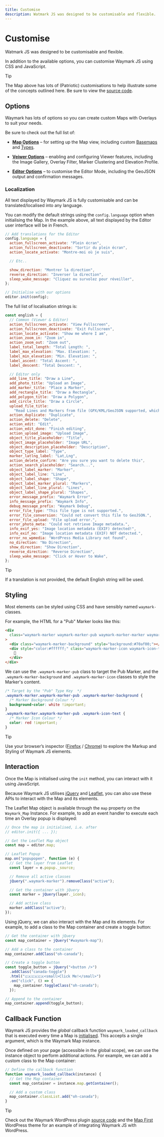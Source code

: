 ```yaml
---
title: Customise
description: Watmark JS was designed to be customisable and flexible.
---
```


# Customise

Watmark JS was designed to be customisable and flexible.

In addition to the available options, you can customise Waymark JS using CSS and JavaScript.

> [!TIP]
> The Map above has lots of (Patriotic) customisations to help illustrate some of the concepts outlined here. Be sure to view the <a href="/examples/editor/custom.html" target="_blank">source code</a>.

## Options

Waymark has lots of options so you can create custom Maps with Overlays to suit your needs.

Be sure to check out the full list of:

- **[Map Options](map#map-options)** &ndash; for setting up the Map view, including custom [Basemaps](map#basemaps) and [Types](map#types).
- **[Veiwer Options](viewer#options)** &ndash; enabling and configuring Viewer features, including the Image Gallery, Overlay Filter, Marker Clustering and Elevation Profile.

- **[Editor Options](editor#options)** &ndash; to customise the Editor Mode, including the GeoJSON output and confirmation messages.

### Localization

All text displayed by Waymark JS is fully customisable and can be translated/localised into any language.

You can modify the default strings using the `config.language` option when initialising the Map. In the example above, all text displayed by the Editor user interface will be in French.

```javascript
// Add translations for the Editor
config.language = {
  action_fullscreen_activate: "Plein écran",
  action_fullscreen_deactivate: "Sortir du plein écran",
  action_locate_activate: "Montre-moi où je suis",

  // Etc..

  show_direction: "Montrer la direction",
  reverse_direction: "Inverser la direction",
  sleep_wake_message: "Cliquez ou survolez pour réveiller",
};

// Initialise with our options
editor.init(config);
```

The full list of localisation strings is:

```javascript
const english = {
  // Common (Viewer & Editor)
  action_fullscreen_activate: "View Fullscreen",
  action_fullscreen_deactivate: "Exit Fullscreen",
  action_locate_activate: "Show me where I am",
  action_zoom_in: "Zoom in",
  action_zoom_out: "Zoom out",
  label_total_length: "Total Length: ",
  label_max_elevation: "Max. Elevation: ",
  label_min_elevation: "Min. Elevation: ",
  label_ascent: "Total Ascent: ",
  label_descent: "Total Descent: ",

  // Editor only
  add_line_title: "Draw a Line",
  add_photo_title: "Upload an Image",
  add_marker_title: "Place a Marker",
  add_rectangle_title: "Draw a Rectangle",
  add_polygon_title: "Draw a Polygon",
  add_circle_title: "Draw a Circle",
  upload_file_title:
    "Read Lines and Markers from file (GPX/KML/GeoJSON supported, which most apps should Export to)",
  action_duplicate: "Duplicate",
  action_delete: "Delete",
  action_edit: "Edit",
  action_edit_done: "Finish editing",
  action_upload_image: "Upload Image",
  object_title_placeholder: "Title",
  object_image_placeholder: "Image URL",
  object_description_placeholder: "Description",
  object_type_label: "Type",
  marker_latlng_label: "Lat,Lng",
  action_delete_confirm: "Are you sure you want to delete this",
  action_search_placeholder: "Search...",
  object_label_marker: "Marker",
  object_label_line: "Line",
  object_label_shape: "Shape",
  object_label_marker_plural: "Markers",
  object_label_line_plural: "Lines",
  object_label_shape_plural: "Shapes",
  error_message_prefix: "Waymark Error",
  info_message_prefix: "Waymark Info",
  debug_message_prefix: "Waymark Debug",
  error_file_type: "This file type is not supported.",
  error_file_conversion: "Could not convert this file to GeoJSON.",
  error_file_upload: "File upload error.",
  error_photo_meta: "Could not retrieve Image metadata.",
  info_exif_yes: "Image location metadata (EXIF) detected!",
  info_exif_no: "Image location metadata (EXIF) NOT detected.",
  error_no_wpmedia: "WordPress Media Library not found",
  no_direction: "No Direction",
  show_direction: "Show Direction",
  reverse_direction: "Reverse Direction",
  sleep_wake_message: "Click or Hover to Wake",
};
```

> [!TIP]
> If a translation is not provided, the default English string will be used.

## Styling

Most elements can be styled using CSS and have sensibly named `waymark-` classes.

For example, the HTML for a "Pub" Marker looks like this:

```html
<div
  class="waymark-marker waymark-marker-pub waymark-marker-marker waymark-marker-medium"
>
  <div class="waymark-marker-background" style="background:#70af00;"></div>
  <div style="color:#ffffff;" class="waymark-marker-icon waymark-icon-text">
    🍻
  </div>
</div>
```

We can use the `.waymark-marker-pub` class to target the Pub Marker, and the `.waymark-marker-background` and `.waymark-marker-icon` classes to style the Marker's content.

```css
/* Target by the "Pub" Type Key  */
.waymark-marker.waymark-marker-pub .waymark-marker-background {
  /* Marker Background Colour */
  background-color: white !important;
}
.waymark-marker.waymark-marker-pub .waymark-icon-text {
  /* Marker Icon Colour */
  color: red !important;
}
```

> [!TIP]
> Use your browser’s inspector ([Firefox](https://developer.mozilla.org/en-US/docs/Tools/Page_Inspector/How_to/Open_the_Inspector) / [Chrome](https://developer.chrome.com/docs/devtools/open/)) to explore the Markup and Styling of Waymark JS elements.

## Interaction

Once the Map is initialised using the `init` method, you can interact with it using JavaScript.

Because Waymark JS utilises [jQuery](https://api.jquery.com/) and [Leaflet](https://leafletjs.com/reference.html), you can also use these APIs to interact with the Map and its elements.

The Leaflet Map object is available through the `map` property on the `Waymark_Map` Instance. For example, to add an event handler to execute each time an Overlay popup is displayed:

```javascript
// Once the map is initialised, i.e. after
// editor.init({ ... });

// Get the Leaflet Map object
const map = editor.map;

// Leaflet Popup
map.on("popupopen", function (e) {
  // Get the layer from Leaflet
  const layer = e.popup._source;

  // Remove all active classes
  jQuery(".waymark-marker").removeClass("active");

  // Get the container with jQuery
  const marker = jQuery(layer._icon);

  // Add active class
  marker.addClass("active");
});
```

Using jQuery, we can also interact with the Map and its elements. For example, to add a class to the Map container and create a toggle button:

```javascript
// Get the container with jQuery
const map_container = jQuery("#waymark-map");

// Add a class to the container
map_container.addClass("oh-canada");

// Create a toggle button
const toggle_button = jQuery("<button />")
  .addClass("canada-toggle")
  .html("🇨🇦🇨🇦🇨🇦<small>Click Me!</small>")
  .on("click", () => {
    map_container.toggleClass("oh-canada");
  });

// Append to the container
map_container.append(toggle_button);
```

## Callback Function

Waymark JS provides the _global_ callback function `waymark_loaded_callback` that is executed every time a Map is [initialised](viewer#initialisation). This accepts a single argument, which is the Waymark Map instance.

Once defined on your page (accessible in the global scope), we can use the instance object to perform additional actions. For example, we can add a custom class to the Map container:

```javascript
// Define the callback function
function waymark_loaded_callback(instance) {
  // Get the Map container
  const map_container = instance.map.getContainer();

  // Add a custom class
  map_container.classList.add("oh-canada");
}
```

> [!TIP]
> Check out the Waymark WordPress plugin [source code](https://github.com/OpenGIS/Waymark/tree/master/assets/js) and the [Map First](https://github.com/OpenGIS/Map-First) WordPress theme for an example of integrating Waymark JS with WordPress.
